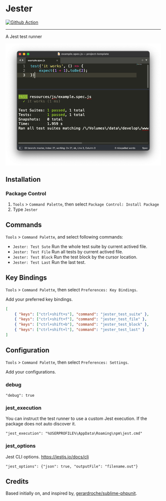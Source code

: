 # Jester

[![Github Action](https://github.com/absszero/sublime-jester/workflows/build/badge.svg)](https://github.com/absszero/sublime-jester/actions)

------------


A Jest test runner

![example](example.png)



## Installation

### Package Control

1. `Tools`  > `Command Palette`, then select `Package Control: Install Package`
2. Type `Jester`



## Commands

`Tools`  > `Command Palette`, and select following commands:

- `Jester: Test Sute` Run the whole test suite by current actived file.
- `Jester: Test File` Run all tests by current actived file.
- `Jester: Test Block` Run the test block by the cursor location.
- `Jester: Test Last` Run the last test.



## Key Bindings

`Tools`  > `Command Palette`, then select `Preferences: Key Bindings`.

Add your preferred key bindings.

```json
[
    { "keys": ["ctrl+shift+s"], "command": "jester_test_suite" },
    { "keys": ["ctrl+shift+f"], "command": "jester_test_file" },
    { "keys": ["ctrl+shift+b"], "command": "jester_test_block" },
    { "keys": ["ctrl+shift+l"], "command": "jester_test_last" }
]
```



## Configuration

`Tools`  > `Command Palette`, then select `Preferences: Settings`.

Add your configurations.

### debug

```
"debug": true
```



### jest_execution

You can instruct the test runner to use a custom Jest execution. If the package does not auto discover it.

```
"jest_execution": "%USERPROFILE%\AppData\Roaming\npm\jest.cmd"
```

### jest_options

Jest CLI options. https://jestjs.io/docs/cli

```
"jest_options": {"json": true, "outputFile": "filename.out"}
```




## Credits

Based initially on, and inspired by, [gerardroche/sublime-phpunit](https://github.com/gerardroche/sublime-phpunit/).

